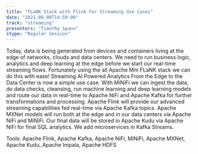 ```yaml
---
title: "FLaNK Stack with Flink For Streaming Use Cases"
date: "2021-08-08T14:50:00" 
track: "streaming"
presenters: "Timothy Spann"
stype: "Regular Session"
---
```

Today, data is being generated from devices and containers living at the edge of networks, clouds and data centers. We need to run business logic, analytics and deep learning at the edge before we start our real-time streaming flows. Fortunately using the all Apache Mm FLaNK stack we can do this with ease! Streaming AI Powered Analytics From the Edge to the Data Center is now a simple use case. With MiNiFi we can ingest the data, do data checks, cleansing, run machine learning and deep learning models and route our data in real-time to Apache NiFi and Apache Kafka for further transformations and processing. Apache Flink will provide our advanced streaming capabilities fed real-time via Apache Kafka topics. Apache MXNet models will run both at the edge and in our data centers via Apache NiFi and MiNiFi. Our final data will be stored in Apache Kudu via Apache NiFi for final SQL analytics. We add microservices in Kafka Streams.

Tools:
Apache Flink, Apache Kafka, Apache NiFi, MiNiFi, Apache MXNet, Apache Kudu, Apache Impala, Apache HDFS
